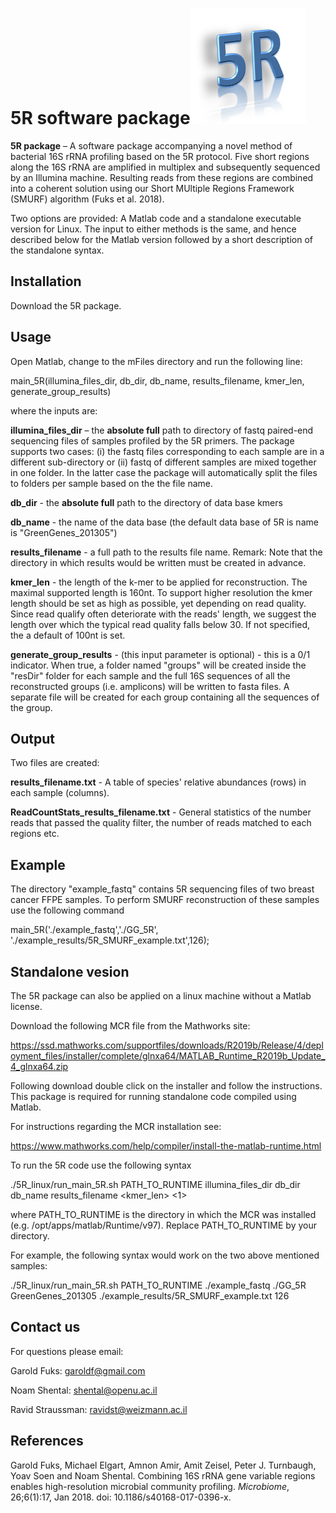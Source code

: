 5R software package![GitHub Logo](logo.png)
========================
**5R package** – A software package accompanying a novel method of bacterial 16S rRNA profiling based on the 5R protocol. Five short regions along the 16S rRNA are amplified in multiplex and subsequently sequenced by an Illumina machine. Resulting reads from these regions are combined into a coherent solution using our Short MUltiple Regions Framework (SMURF) algorithm (Fuks et al. 2018).

Two options are provided: A Matlab code and a standalone executable version for Linux.
The input to either methods is the same, and hence described below for the Matlab version followed by a short description of the standalone syntax.

Installation
------------
Download the 5R package.


Usage
-------
Open Matlab, change to the mFiles directory and run the following line:

main_5R(illumina_files_dir, db_dir, db_name, results_filename, kmer_len, generate_group_results)

where the inputs are:

**illumina_files_dir** – the **absolute full**  path to directory of fastq paired-end sequencing files of samples profiled by the 5R primers. The package supports two cases: (i) the fastq files  corresponding to each sample are in a different sub-directory or (ii) fastq of different samples are mixed together in one folder. In the latter case the package will automatically split the files to folders per sample based on the the file name.

**db_dir** - the  **absolute full** path to the directory of data base kmers

**db_name** - the name of the data base (the default data base of 5R is name is "GreenGenes_201305")

**results_filename** - a full path to the results file name. Remark: Note that the directory in which results would be written must be created in advance.

**kmer_len** - the length of the k-mer to be applied for reconstruction. The maximal supported length is 160nt. To support higher resolution the kmer length should be set as high as possible, yet depending on read quality. Since read qualify often deteriorate with the reads' length, we suggest the length over which the typical read quality falls below 30.
If not specified, the a default of 100nt is set.

**generate_group_results** - (this input parameter is optional) - this is a 0/1 indicator. When true, a folder named "groups" will be created inside the "resDir" folder for each sample and the full 16S sequences of all the reconstructed groups (i.e. amplicons) will be written to fasta files. A separate file will be created for each group containing all the sequences of the group.



Output
-------
Two files are created:

**results_filename.txt** - A table of species' relative abundances (rows) in each sample (columns).

**ReadCountStats_results_filename.txt** - General statistics of the number reads that passed the quality filter, the number of reads matched to each regions etc.


Example
-------

The directory "example_fastq" contains 5R sequencing files of two breast cancer FFPE samples.
To perform SMURF reconstruction of these samples use the following command

main_5R('./example_fastq','./GG_5R', './example_results/5R_SMURF_example.txt',126);  


Standalone vesion
----------------
The 5R package can also be applied on a linux machine without a Matlab license.

Download the following MCR file from the Mathworks site:

https://ssd.mathworks.com/supportfiles/downloads/R2019b/Release/4/deployment_files/installer/complete/glnxa64/MATLAB_Runtime_R2019b_Update_4_glnxa64.zip

Following download double click on the installer and follow the instructions. This package is required for running standalone code compiled using Matlab.

For instructions regarding the MCR installation see:

https://www.mathworks.com/help/compiler/install-the-matlab-runtime.html




To run the 5R code use the following syntax

./5R_linux/run_main_5R.sh PATH_TO_RUNTIME illumina_files_dir db_dir  db_name  results_filename <kmer_len>  <1>

where PATH_TO_RUNTIME is the directory in which the MCR was installed (e.g. /opt/apps/matlab/Runtime/v97). Replace PATH_TO_RUNTIME by your directory.

For example, the following syntax would work on the two above mentioned samples:

./5R_linux/run_main_5R.sh PATH_TO_RUNTIME  ./example_fastq  ./GG_5R GreenGenes_201305 ./example_results/5R_SMURF_example.txt 126


Contact us
----------------
For questions please email:

Garold Fuks: garoldf@gmail.com

Noam Shental: shental@openu.ac.il

Ravid Straussman: ravidst@weizmann.ac.il



## References

Garold Fuks, Michael Elgart, Amnon Amir, Amit Zeisel, Peter J. Turnbaugh, Yoav Soen and Noam Shental. Combining 16S rRNA gene variable regions enables high-resolution microbial community profiling. *Microbiome*, 26;6(1):17, Jan 2018. doi: 10.1186/s40168-017-0396-x.

